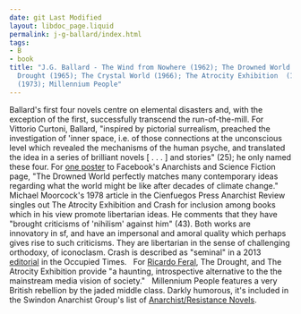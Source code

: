 ```yaml
---
date: git Last Modified
layout: libdoc_page.liquid
permalink: j-g-ballard/index.html
tags:
- B
- book
title: "J.G. Ballard - The Wind from Nowhere (1962); The Drowned World  (1962); The
  Drought (1965); The Crystal World (1966); The Atrocity Exhibition  (1970); Crash
  (1973); Millennium People"
---
```


Ballard's first four novels centre on elemental disasters  and, with the exception of the first, successfully transcend the  run-of-the-mill. For Vittorio Curtoni, Ballard, "inspired by pictorial  surrealism, preached the investigation of 'inner space, i.e. of those  connections at the unconscious level which revealed the mechanisms of the human  psyche, and translated the idea in a series of brilliant novels [ . . . ] and  stories" (25); he only named these four. For <a href="https://www.facebook.com/pages/Anarchists-and-Science-Fiction/1454355641446975?fref=ts"> one poster</a> to Facebook's Anarchists and Science Fiction page, "The  Drowned World    perfectly matches many contemporary ideas regarding what the world might be like  after decades of climate change."
 
Michael Moorcock's 1978 article in the Cienfuegos Press Anarchist Review singles out  The Atrocity Exhibition and Crash for inclusion among books which in his view promote libertarian ideas. He comments that they have  "brought criticisms of 'nihilism' against him" (43). Both works are innovatory in sf, and have an impersonal and amoral quality which perhaps gives rise to such criticisms. They are libertarian in the sense of challenging orthodoxy, of iconoclasm. Crash is described as "seminal" in a 2013 <a href="https://theoccupiedtimes.org/?p=12431">editorial</a> in the Occupied  Times.
 
For <a href="http://dailyanarchist.com/2013/08/16/science-fiction-and-the-stateless-society/"> Ricardo Feral</a>, The Drought, and The Atrocity Exhibition  provide "a haunting, introspective alternative to the the mainstream media  vision of society."
 
Millennium People features a very  British rebellion by the jaded middle class. Darkly humorous, it's included in  the Swindon Anarchist Group's list of <a href="https://swindonanarchistgroup.wordpress.com/2009/01/08/anarchistresistance-novels/"> Anarchist/Resistance Novels</a>.
